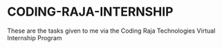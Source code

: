 # CODING-RAJA-INTERNSHIP

These are the tasks given to me via the Coding Raja Technologies Virtual Internship Program
